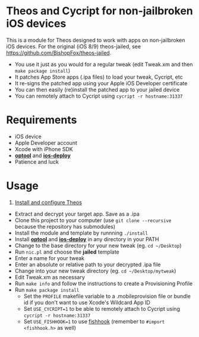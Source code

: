 Theos and Cycript for non-jailbroken iOS devices
================================================
This is a module for Theos designed to work with apps on non-jailbroken iOS devices. For the original (iOS 8/9) theos-jailed, see https://github.com/BishopFox/theos-jailed.

* You use it just as you would for a regular tweak (edit Tweak.xm and then `make package install`)
* It patches App Store apps (.ipa files) to load your tweak, Cycript, etc
* It re-signs the patched app using your Apple iOS Developer certificate
* You can then easily (re)install the patched app to your jailed device
* You can remotely attach to Cycript using `cycript -r hostname:31337`

Requirements
============
* iOS device
* Apple Developer account
* Xcode with iPhone SDK
* [**optool**](https://github.com/alexzielenski/optool/releases/latest) and [**ios-deploy**](https://github.com/phonegap/ios-deploy#installation)
* Patience and luck

Usage
=====
1. [Install and configure Theos](https://github.com/theos/theos/wiki/Installation)
* Extract and decrypt your target app. Save as a .ipa
* Clone this project to your computer (use `git clone --recursive` because the repository has submodules)
* Install the module and template by runnning `./install`
* Install [**optool**](https://github.com/alexzielenski/optool/releases/latest) and [**ios-deploy**](https://github.com/phonegap/ios-deploy#installation) in any directory in your PATH
* Change to the base directory for your new tweak (eg. `cd ~/Desktop`)
* Run `nic.pl` and choose the **jailed** template
* Enter a name for your tweak
* Enter an absolute or relative path to your decrypted .ipa file
* Change into your new tweak directory (eg. `cd ~/Desktop/mytweak`)
* Edit Tweak.xm as necessary
* Run `make info` and follow the instructions to create a Provisioning Profile
* Run `make package install`
    * Set the `PROFILE` makefile variable to a .mobileprovision file or bundle id if you don't want to use Xcode's Wildcard App ID
    * Set `USE_CYCRIPT=1` to be able to remotely attach to Cycript using `cycript -r hostname:31337`
    * Set `USE_FISHHOOK=1` to use [fishhook](https://github.com/facebook/fishhook) (remember to `#import <fishhook.h>` as well)

